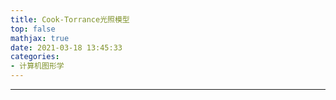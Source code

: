 ```yaml
---
title: Cook-Torrance光照模型
top: false
mathjax: true
date: 2021-03-18 13:45:33
categories:
- 计算机图形学
---
```




-----